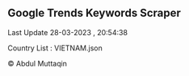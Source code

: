 

## Google Trends Keywords Scraper 
 
Last Update 28-03-2023 , 20:54:38

Country List :
VIETNAM.json



© Abdul Muttaqin 
